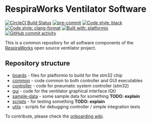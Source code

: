 # RespiraWorks Ventilator Software

[![CircleCI Build Status](https://circleci.com/gh/RespiraWorks/VentilatorSoftware.svg?style=shield)](https://circleci.com/gh/RespiraWorks/VentilatorSoftware/tree/master)
[![pre-commit](https://img.shields.io/badge/pre--commit-enabled-brightgreen?logo=pre-commit&logoColor=white)](https://github.com/pre-commit/pre-commit)
[![Code style: black](https://img.shields.io/badge/code%20style-black-000000.svg)](https://github.com/psf/black)
[![Code style: clang-format](https://img.shields.io/badge/code%20style-clang--format-blue)](https://clang.llvm.org/docs/ClangFormat.html)
[![Built with: platformio](https://img.shields.io/badge/built%20with-platformio-orange)](https://platformio.org/)
[![GitHub commit activity](https://img.shields.io/github/commit-activity/m/RespiraWorks/VentilatorSoftware)](https://github.com/RespiraWorks/VentilatorSoftware/pulse)

This is a common repository for all software components of the [RespiraWorks](http://respira.works) open source ventilator project.

## Repository structure

* [boards](boards) - files for platformio to build for the stm32 chip
* [common](common) - code common to both controller and GUI executables
* [controller](controller) - code for pneumatic system controller (stm32)
* [gui](gui) - code for the ventilator graphical interface (Qt)
* [sample-data](sample-data) - some sample data for something **TODO: explain**
* [scripts](scripts) - for testing something **TODO: explain**
* [utils](utils) - scripts for debugging controller / simple integration tests

To contribute, please check the [onboarding wiki](https://github.com/RespiraWorks/VentilatorSoftware/wiki).
